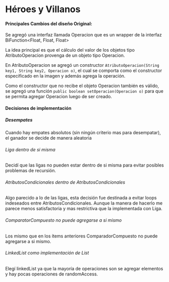 # Héroes y Villanos

#### Principales Cambios del diseño Original:

Se agregó una interfaz llamada Operacion que es un wrapper de la interfaz BiFunction<Float, Float, Float>

La idea principal es que el cálculo del valor de los objetos tipo AtributoOperacion provenga de un objeto tipo Operacion.

En AtributoOperacion se agregó un constructor ``AtributoOperacion(String key1, String key2, Operacion o)``, el cual se comporta como el constructor especificado en la imagen y además agrega la operación.

Como el constructor que no recibe el objeto Operacion también es válido, se agregó una función ``public boolean setOperacion(Operacion o)`` para que se permita agregar Operacion luego de ser creado.

#### Decisiones de implementación

##### Desempates
Cuando hay empates absolutos (sin ningún criterio mas para desempatar), el ganador se decide de manera aleatoria

###### Liga dentro de si misma
Decidí que las ligas no pueden estar dentro de si misma para evitar posibles problemas de recursión.

###### AtributosCondicionales dentro de AtributosCondicionales
Algo parecido a lo de las ligas, esta decisión fue destinada a evitar loops indeseados entre AtributosCondicionales. Aunque la manera de hacerlo me parece menos satisfactoria y mas restrictiva que la implementada con Liga.

###### ComparatorCompuesto no puede agregarse a si mismo
Los mismo que en los ítems anteriores ComparadorCompuesto no puede agregarse a si mismo.

###### LinkedList como implementación de List
Elegí linkedList ya que la mayoría de operaciones son se agregar elementos y hay pocas operaciones de randomAccess.  



